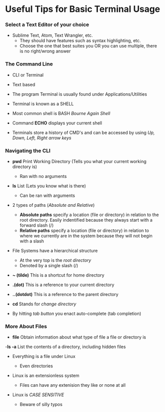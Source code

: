 # Useful Tips for Basic Terminal Usage

### Select a Text Editor of your choice
  - Sublime Text, Atom, Text Wrangler, etc.
    - They should have features such as syntax highlighting, etc.
    - Choose the one that best suites you OR you can use multiple, there is no right/wrong answer

### The Command Line

- CLI or Terminal

- Text based

- The program Terminal is usually found under Applications/Utilities

- Terminal is known as a SHELL

- Most common shell is BASH *Bourne Again Shell*

- Command **ECHO** displays your current shell

- Terminals store a history of CMD's and can be accessed by using *Up, Down, Left, Right arrow keys*

### Navigating the CLI

- **pwd** Print Working Directory (Tells you what your current working directory is)
  - Ran with no arguments
  
- **ls** List (Lets you know what is there)
  - Can be ran with arguments
  
- 2 types of paths (*Absolute and Relative*)
  - **Absolute paths** specify a location (file or directory) in relation to the root directory. Easily indentified
    because they always start with a forward slash (/)
  - **Relative paths** specify a location (file or directory) in relation to where we currently are in the system
    because they will not begin with a slash
  
- File Systems have a hierarchical structure
  - At the very top is the *root directory*
  - Denoted by a single slash (/)
  
- **~ (tilde)** This is a shortcut for home directory

- **.(dot)** This is a reference to your current directory

- **..(dotdot)** This is a reference to the parent directory

- **cd** Stands for *change directory*

- By hitting *tab button* you enact auto-complete (tab completion)

### More About Files

- **file** Obtain information about what type of file a file or directory is

-**ls -a** List the contents of a directory, including hidden files

- Everything is a file under Linux
  - Even directories
  
- Linux is an extensionless system
  - Files can have any extenision they like or none at all
  
- Linux is *CASE SENSITIVE* 
  - Beware of silly typos
